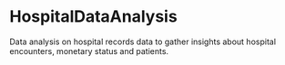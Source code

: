 # HospitalDataAnalysis
Data analysis on hospital records data to gather insights about hospital encounters, monetary status and patients.
